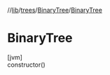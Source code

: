 //[lib](../../../Documentation)/[trees](../index.md)/[BinaryTree](index.md)/[BinaryTree](-binary-tree.md)

# BinaryTree

[jvm]\
constructor()
